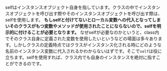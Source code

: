 selfはインスタンスオブジェクト自身を指しています。クラスの中でインスタンスオブジェクトを呼び出す際やそのインスタンスオブジェクトを呼び出す際は、selfを使用します。
**もしselfと付けてないとローカル変数への代入となってしまいそのクラスがもつ変数やメソッドが使用されたことにならないので、selfを明示的に付けることが必要となります。**
なぜselfが必要なのかというと、class内でそのクラス自身に定義された変数を使用したいというなどの場面は多々あります。しかしクラスの定義時点ではクラスがインスタンス化される時にどのような名前のインスタンス変数に代入されるかわからないはずです。そこで`self`は役に立ちます。selfを使用すれば、クラス内でも自身のインスタンスを絶対に指すことができるのです。
